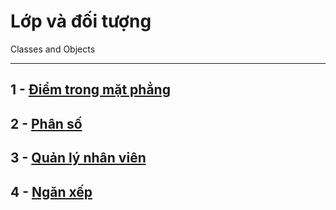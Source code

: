 # Lớp và đối tượng

Classes and Objects

---

## 1 - [Điểm trong mặt phẳng](code/Point)

## 2 - [Phân số](code/PhanSo)

## 3 - [Quản lý nhân viên](code/QLNhanVien)
## 4 - [Ngăn xếp](code/Stack)

